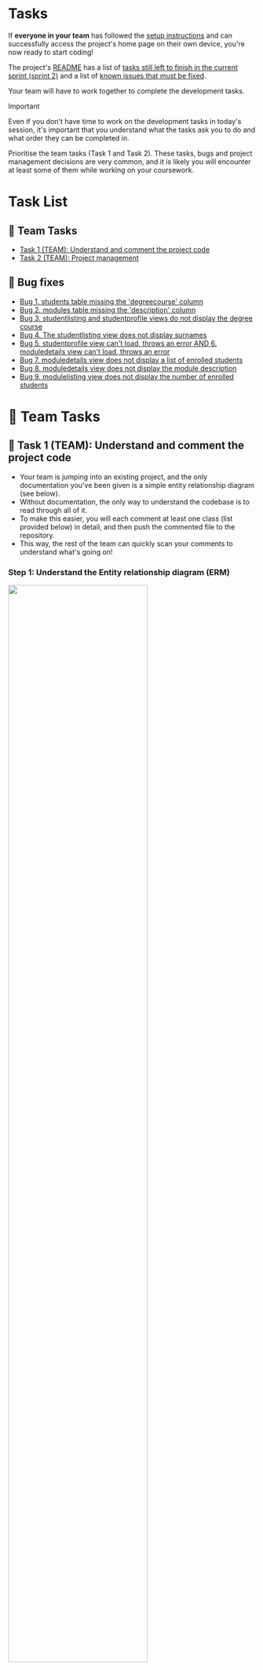 # Tasks
If **everyone in your team** has followed the [setup instructions](./LocalDevSetup.md) and can successfully access the project's home page on their own device, you're now ready to start coding! 

The project's [README](../README.md) has a list of [tasks still left to finish in the current sprint (sprint 2)](../README.md#current-sprint---sprint-2) and a list of [known issues that must be fixed](../README.md#🐛-bugs-and-known-issues).

Your team will have to work together to complete the development tasks.

> [!Important]
> Even if you don't have time to work on the development tasks in today's session, it's important that you understand what the tasks ask you to do and what order they can be completed in.
>
> Prioritise the team tasks (Task 1 and Task 2).
> These tasks, bugs and project management decisions are very common, and it is likely you will encounter at least some of them while working on your coursework.


# Task List
## :busts_in_silhouette: Team Tasks
- [Task 1 (TEAM): Understand and comment the project code](#👥-task-1-team-understand-and-comment-the-project-code)
- [Task 2 (TEAM): Project management](#👥-task-2-team-project-management)

## :bug: Bug fixes
- [Bug 1. students table missing the 'degreecourse' column](#🐛-1-students-table-missing-the-degreecourse-column)
- [Bug 2. modules table missing the 'description' column](#🐛-2-modules-table-missing-the-description-column)
- [Bug 3. studentlisting and studentprofile views do not display the degree course](#🐛-3-studentlisting-and-studentprofile-views-do-not-display-the-degree-course)
- [Bug 4. The studentlisting view does not display surnames](#🐛-4-the-studentlisting-view-does-not-display-surnames)
- [Bug 5. studentprofile view can't load, throws an error AND 6. moduledetails view can't load, throws an error](#🐛-5-studentprofile-view-cant-load-throws-an-error-and-6-moduledetails-view-cant-load-throws-an-error)
- [Bug 7. moduledetails view does not display a list of enrolled students](#🐛-7-moduledetails-view-does-not-display-a-list-of-enrolled-students)
- [Bug 8. moduledetails view does not display the module description](#🐛-8-moduledetails-view-does-not-display-the-module-description)
- [Bug 9. modulelisting view does not display the number of enrolled students](#🐛-9-modulelisting-view-does-not-display-the-number-of-enrolled-students)


# :busts_in_silhouette: Team Tasks
## :busts_in_silhouette: Task 1 (TEAM): Understand and comment the project code 
- Your team is jumping into an existing project, and the only documentation you've been given is a simple entity relationship diagram (see below).
- Without documentation, the only way to understand the codebase is to read through all of it.
- To make this easier, you will each comment at least one class (list provided below) in detail, and then push the commented file to the repository.
- This way, the rest of the team can quickly scan your comments to understand what's going on!

###  Step 1: Understand the Entity relationship diagram (ERM)
<img src="./EntityRelationshipDiagram.png" width="75%">

1. Read through the ERM together
2. Discuss what each table represents
3. Identify the primary keys and any foreign keys
4. Discuss what the relationships between the tables are

### Step 2: Decide how to collaborate
You will all need to push at least one commented file to git (from your own account!).
1. Discuss as a team how you will handle this - e.g., will you use branches?

### Step 3: Assign files
- Everyone in the team should select at least one file (or group of files) from the list. 
- Some files are shorter, so have been grouped together. 
- Make sure that all files are commented (even if you have less team-members than files).
```
1. /app/Models/Student.php AND /app/http/Controllers/StudentController.php AND app/routes/web.php
2. /app/resources/views/studentlisting.blade.php
3. /app/resources/views/studentprofile.blade.php
5. /app/database/migrations/2023_10_26_181714_create_students_table.php
6. /app/database/migrations/2023_10_26_194752_create_modules_table.php
7. /app/database/migrations/2023_10_26_200443_add_optional_to_modules
8. 2023_10_30_163344_create_module_student_table.phpp
9. /app/database/seeders/DatabaseSeeder.php AND /app/database/seeders/StudentSeeder.php
10./app/database/factories/StudentFactory.php
```
>
If there are more team members present than available files, you can also select one of the following:
```
1. /app/Models/Module.php AND /app/http/Controllers/ModuleController.php 
2. /app/database/seeders/ModuleSeeder.php
```

### Step 4: Comment your file(s)
- Follow the prompts in the files to comment your code.
- Some will require you to do some research to understand what's going on.
- Add any extra detail you think is relevant or would help others understand the code.
- Talk with your team-mates as you do this! Some files interact closely with others.

> [!CAUTION]
> Remember that this project is very early in its development, which means that some files may be unfinished or contain bugs!
>
> **Do not fix these yet!**. 
>
> If you spot something you feel is incorrect, may cause an error, or is missing information (see the [backlog](../README.md#🏃-sprint-2-in-progress) and [list of known bugs](../README.md#known-issues)), just leave a comment explaining what you think is wrong.

### Step 5: Commit code and push to Git
- Share your finished comments with the rest of your team by committing and pushing them to the repository.
- If you have finished before others, ask if anyone would like to pair program on their file, or select another file from the list.

### Step 6: Discuss and compare
- It's important that everyone in your team understands the project code.
- After all of the files have comments, every team member should then `pull` the latest version of the repository
- This way, everyone has access to all the commented files
- Talk through your comments, and make sure that everyone has a good understanding of the project. Can you identify any bugs, or where missing features may be added?
- Take a look at some of the other project files (for example, `/app/database/seeders/ModuleSeeder.php`) and see if and how they differ.

[Back to task list](#task-list)
## :busts_in_silhouette: Task 2 (TEAM): Project management
### Step 1: Task order
- As a team, read through the backlog and bug-fixes.
    - Some of these tasks can be completed simultaneously
    - Some tasks require others to be completed befre they can be started
- Try to identify which category each task falls into

### Step 2: Github
- Decide how you will collaborate on GitHub based on your decisions in Step 1 (i.e. what branching structure will you use?)

### Step 3: Assign tasks
- You can work individually or in pairs. Each individual or pair should pick one task to work on.
- If you have trouble, ask for help! First from your team, then from the teaching staff. Make use of agile techniques such as pair programming.
- Even if you don't finish a task by the end of the workshop, push what you've done to git with an appropriate commit message. It's important to push regularly, not just when you've finished something!

[Back to task list](#task-list)


# :bug: Bug fixes

> See [Known Issues](../README.md#🐛-bugs-and-known-issues)

## :bug: 1. students table missing the 'degreecourse' column

1. Create a migration to update the existing `student` table and add the new column
2. Update `/app/database/factories/StudentFactory.php` to include this information in the seed data.
    - The course must be selected from an array of coursenames (e.g. [`BSc Computer Science`, `BSc Cybersecurity`]) that you will need to define
    - The course must be randomly selected for each student

> [!TIP]
> The Faker documentation contains a list of useful formatters [https://fakerphp.github.io/formatters/](https://fakerphp.github.io/formatters/numbers-and-strings/)


[Back to task list](#task-list)


## :bug: 2. modules table missing the 'description' column
1. Create a migration to update the existing `module` table and add the new column
2. Update `/app/database/seeders/ModuleSeeder.php` to include this information in the seed data.

[Back to task list](#task-list)


## :bug: 3. studentlisting and studentprofile views do not display the degree course
1. Update the studentprofile view to display the degree course of the selected student
1. Update the studentlisting view to display students' degree course


[Back to task list](#task-list)

## :bug: 4. The studentlisting view does not display surnames
1. Investigate the cause
2. Fix the issue


[Back to task list](#task-list)


## :bug: 5. studentprofile view returns a 404 error
1. Investigate the cause
2. Fix the issue

> [!TIP]
> The studentprofile view is a dynamic route, and needs to know which student to display.
> Think about where this information comes from, and how it is passed to the view.

## :bug: 6. ModuleSeeder.php throws an error
1. The section of code that throws the error is commented out. It is supposed to assign students to modules.
2. The previous developer has left a note in a comment explaining what they think the issue is. [Read the comment](../app/database/seeders/ModuleSeeder.php) to see where to start
3. Investigate the cause
4. Update the project code based on your findings
5. Try uncommenting the code and running the seeder again. Does it work?

> [!TIP]
> Take a look at the [Laravel documentation on many-to-many relationships](https://laravel.com/docs/10.x/eloquent-relationships#many-to-many)

[Back to task list](#task-list)


## :bug: 7. moduledetails view does not display a list of enrolled students
1. Display a list of students enrolled in the module
2. The list should contain the student number, student surname, and student first name
3. The user should be able to click on the student number and be taken to the student's studentprofile page

[Back to task list](#task-list)


## :bug: 8. moduledetails view does not display the module description
1. Include the module description in the moduledetails view


[Back to task list](#task-list)


## :bug: 9. modulelisting view does not display the number of enrolled students
1. Display the number of students enrolled in each module in the table
    - remember that this is a many-to-many relationship!

[Back to task list](#task-list)






